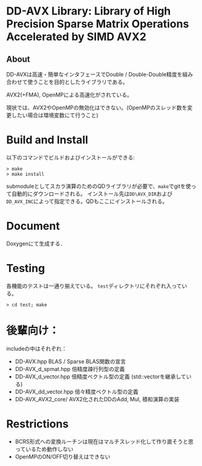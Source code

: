 # DD-AVX Library: Library of High Precision Sparse Matrix Operations Accelerated by SIMD AVX2

## About
DD-AVXは高速・簡単なインタフェースでDouble / Double-Double精度を組み合わせて使うことを目的としたライブラリである。

AVX2(+FMA), OpenMPによる高速化がされている。

現状では、AVX2やOpenMPの無効化はできない。(OpenMPのスレッド数を変更したい場合は環境変数にて行うこと)

# Build and Install

以下のコマンドでビルドおよびインストールができる:

```
> make
> make install
```

submoduleとしてスカラ演算のためのQDライブラリが必要で、`make`でgitを使って自動的にダウンロードされる。
インストール先は`DD\AVX_DIR`および`DD_AVX_INC`によって指定できる。QDもここにインストールされる。

# Document

Doxygenにて生成する．

# Testing
各機能のテストは一通り揃えている。
`test`ディレクトリにそれぞれ入っている。

```
> cd test; make
```

# 後輩向け：
includeの中はそれぞれ：
* DD-AVX.hpp
BLAS / Sparse BLAS関数の宣言
* DD-AVX\_d\_spmat.hpp
倍精度疎行列型の定義
* DD-AVX\_d\_vector.hpp
倍精度ベクトル型の定義 (std::vector<double>を継承している)
* DD-AVX\_dd\_vector.hpp
倍々精度ベクトル型の定義
* DD-AVX\_AVX2\_core/
AVX2化されたDDのAdd, Mul, 積和演算の実装

# Restrictions
* BCRS形式への変換ルーチンは現在はマルチスレッド化して作り直そうと思っているため動作しない
* OpenMPのON/OFF切り替えはできない
